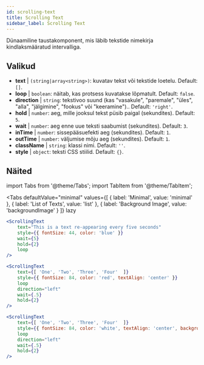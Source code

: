 ```yaml
---
id: scrolling-text
title: Scrolling Text
sidebar_label: Scrolling Text
---
```


Dünaamiline taustakomponent, mis läbib tekstide nimekirja kindlaksmääratud intervalliga.

## Valikud

* __text__ | `(string|array<string>)`: kuvatav tekst või tekstide loetelu. Default: `[]`.
* __loop__ | `boolean`: näitab, kas protsess kuvatakse lõpmatult. Default: `false`.
* __direction__ | `string`: tekstivoo suund (kas "vasakule", "paremale", "üles", "alla", "jälgimine", "fookus" või "keeramine").. Default: `'right'`.
* __hold__ | `number`: aeg, mille jooksul tekst püsib paigal (sekundites). Default: `5`.
* __wait__ | `number`: aeg enne uue teksti saabumist (sekundites). Default: `3`.
* __inTime__ | `number`: sissepääsuefekti aeg (sekundites). Default: `1`.
* __outTime__ | `number`: väljumise mõju aeg (sekundites). Default: `1`.
* __className__ | `string`: klassi nimi. Default: `''`.
* __style__ | `object`: teksti CSS stiilid. Default: `{}`.


## Näited


import Tabs from '@theme/Tabs';
import TabItem from '@theme/TabItem';

<Tabs
    defaultValue="minimal"
    values={[
        { label: 'Minimal', value: 'minimal' },
        { label: 'List of Texts', value: 'list' },
        { label: 'Background Image', value: 'backgroundImage' }
    ]}
    lazy
>

<TabItem value="minimal">

```jsx live
<ScrollingText
    text="This is a text re-appearing every five seconds"
    style={{ fontSize: 44, color: 'blue' }}
    wait={5}
    hold={2}
    loop
/>
```

</TabItem>

<TabItem value="list">

```jsx live
<ScrollingText
    text={[ 'One', 'Two', 'Three', 'Four'  ]}
    style={{ fontSize: 84, color: 'red', textAlign: 'center' }}
    loop
    direction="left"
    wait={.5}
    hold={2}
/>
```

</TabItem>

<TabItem value="backgroundImage">

```jsx live
<ScrollingText
    text={[ 'One', 'Two', 'Three', 'Four'  ]}
    style={{ fontSize: 84, color: 'white', textAlign: 'center', backgroundImage: 'url(https://bit.ly/3qlRgoR)', backgroundSize: '1200px 200px' }}
    loop
    direction="left"
    wait={.5}
    hold={2}
/>
```

</TabItem>

</Tabs>
